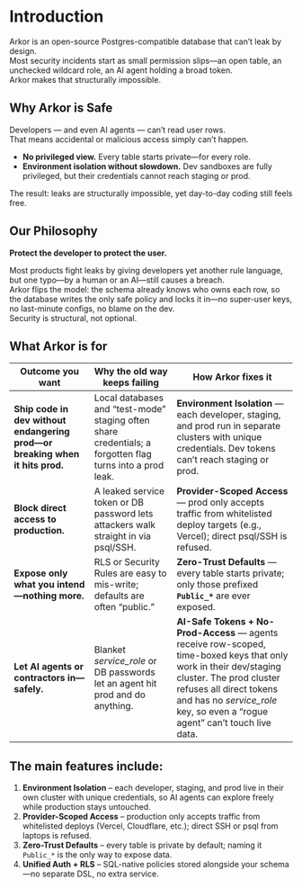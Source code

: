 # Introduction

Arkor is an open-source Postgres-compatible database that can’t leak by design.  
Most security incidents start as small permission slips—an open table, an unchecked wildcard role, an AI agent holding a broad token.  
Arkor makes that structurally impossible.

## Why Arkor is Safe

Developers — and even AI agents — can’t read user rows.  
That means accidental or malicious access simply can’t happen.

- **No privileged view.** Every table starts private—for every role.  
- **Environment isolation without slowdown.** Dev sandboxes are fully privileged, but their credentials cannot reach staging or prod.  

The result: leaks are structurally impossible, yet day-to-day coding still feels free.

## Our Philosophy

**Protect the developer to protect the user.**

Most products fight leaks by giving developers yet another rule language, but one typo—by a human or an AI—still causes a breach.  
Arkor flips the model: the schema already knows who owns each row, so the database writes the only safe policy and locks it in—no super-user keys, no last-minute configs, no blame on the dev.  
Security is structural, not optional.

## What Arkor is for

| Outcome you want                                                             | Why the old way keeps failing                                                                             | How Arkor fixes it                                                                                                                                                                                                                                     |
| ---------------------------------------------------------------------------- | --------------------------------------------------------------------------------------------------------- | ------------------------------------------------------------------------------------------------------------------------------------------------------------------------------------------------------------------------------------------------------ |
| **Ship code in dev without endangering prod—or breaking when it hits prod.** | Local databases and “test-mode” staging often share credentials; a forgotten flag turns into a prod leak. | **Environment Isolation** — each developer, staging, and prod run in separate clusters with unique credentials. Dev tokens can’t reach staging or prod.                                                                                                |
| **Block direct access to production.**                                       | A leaked service token or DB password lets attackers walk straight in via psql/SSH.                       | **Provider-Scoped Access** — prod only accepts traffic from whitelisted deploy targets (e.g., Vercel); direct psql/SSH is refused.                                                                                                                     |
| **Expose only what you intend—nothing more.**                                | RLS or Security Rules are easy to mis-write; defaults are often “public.”                                 | **Zero-Trust Defaults** — every table starts private; only those prefixed **`Public_*`** are ever exposed.                                                                                                                                             |
| **Let AI agents or contractors in—safely.**                                  | Blanket _service_role_ or DB passwords let an agent hit prod and do anything.                              | **AI-Safe Tokens + No-Prod-Access** — agents receive row-scoped, time-boxed keys that only work in their dev/staging cluster. The prod cluster refuses all direct tokens and has no _service_role_ key, so even a “rogue agent” can’t touch live data. |

## The main features include:

1. **Environment Isolation** – each developer, staging, and prod live in their own cluster with unique credentials, so AI agents can explore freely while production stays untouched.  
2. **Provider-Scoped Access** – production only accepts traffic from whitelisted deploys (Vercel, Cloudflare, etc.); direct SSH or psql from laptops is refused.  
3. **Zero-Trust Defaults** – every table is private by default; naming it `Public_*` is the only way to expose data.  
4. **Unified Auth + RLS** – SQL-native policies stored alongside your schema—no separate DSL, no extra service.  
